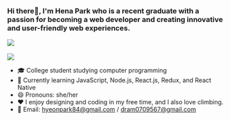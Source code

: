 ### Hi there👋, I'm Hena Park who is a recent graduate with a passion for becoming a web developer and creating innovative and user-friendly web experiences.

<img src="https://github-readme-stats.vercel.app/api/top-langs/?username=Hena1234&layout=compact"><br><br>
<img src="https://github-readme-stats.vercel.app/api?username=Hena1234&show_icons=true">

- 🎓 College student studying computer programming
- 🌱 Currently learning JavaScript, Node.js, React.js, Redux, and React Native
- 😄 Pronouns: she/her
- ❤️ I enjoy designing and coding in my free time, and I also love climbing.
- 📧 Email: hyeonpark84@gmail.com / dram0709567@gmail.com
